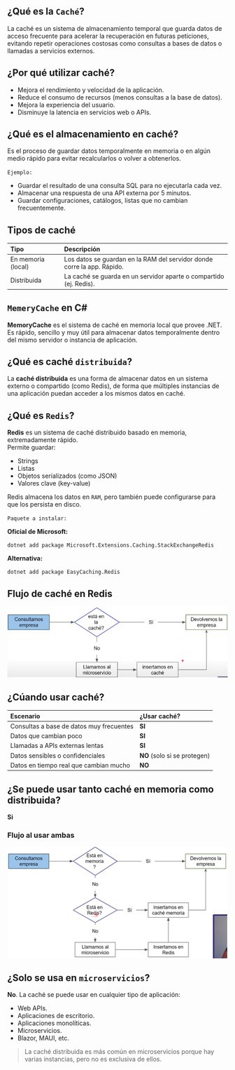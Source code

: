 
## ¿Qué es la `Caché`?

La caché es un sistema de almacenamiento temporal que guarda datos de acceso frecuente para acelerar la recuperación en futuras peticiones, evitando repetir operaciones costosas como consultas a bases de datos o llamadas a servicios externos.

## ¿Por qué utilizar caché?

- Mejora el rendimiento y velocidad de la aplicación.
- Reduce el consumo de recursos (menos consultas a la base de datos).
- Mejora la experiencia del usuario.
- Disminuye la latencia en servicios web o APIs.

##  ¿Qué es el almacenamiento en caché?

Es el proceso de guardar datos temporalmente en memoria o en algún medio rápido para evitar recalcularlos o volver a obtenerlos.  

`Ejemplo:`

- Guardar el resultado de una consulta SQL para no ejecutarla cada vez.
- Almacenar una respuesta de una API externa por 5 minutos.
- Guardar configuraciones, catálogos, listas que no cambian frecuentemente.


## Tipos de caché

|        Tipo         |        Descripción                                                        |
|  :---               |  :---                                                                     |
|  En memoria (local) |  Los datos se guardan en la RAM del servidor donde corre la app. Rápido.  |
|  Distribuida        |  La caché se guarda en un servidor aparte o compartido (ej. Redis).       |


## `MemeryCache` en C#

**MemoryCache** es el sistema de caché en memoria local que provee .NET. Es rápido, sencillo y muy útil para almacenar datos temporalmente dentro del mismo servidor o instancia de aplicación.

## ¿Qué es caché `distribuida`?

La **caché distribuida** es una forma de almacenar datos en un sistema externo o compartido (como Redis), de forma que múltiples instancias de una aplicación puedan acceder a los mismos datos en caché.

## ¿Qué es `Redis`?

**Redis** es un sistema de caché distribuido basado en memoria, extremadamente rápido.  
Permite guardar:

- Strings
- Listas
- Objetos serializados (como JSON)
- Valores clave (key-value)

Redis almacena los datos en `RAM`, pero también puede configurarse para que los persista en disco.

`Paquete a instalar:` 

**Oficial de Microsoft:**  
```
dotnet add package Microsoft.Extensions.Caching.StackExchangeRedis
```

**Alternativa:**  
```
dotnet add package EasyCaching.Redis
```

## Flujo de caché en Redis

![cacheredis](/CSharp_API/img/cacheredis.png)

## ¿Cúando usar caché?

|      Escenario                             |        ¿Usar caché?          |
|  :---                                      |  :---                        |
|  Consultas a base de datos muy frecuentes  |  **SI**                      |
|  Datos que cambian poco                    |  **SI**                      |
|  Llamadas a APIs externas lentas           |  **SI**                      |
|  Datos sensibles o confidenciales          |  **NO** (solo si se protegen)|
|  Datos en tiempo real que cambian mucho    |  **NO**                      |

## ¿Se puede usar tanto caché en memoria como distribuida?

**Si** 

### Flujo al usar ambas

![ambascache](/CSharp_API/img/ambascache.png)

## ¿Solo se usa en `microservicios`?

**No**. La caché se puede usar en cualquier tipo de aplicación:

- Web APIs.
- Aplicaciones de escritorio.
- Aplicaciones monolíticas.
- Microservicios.
- Blazor, MAUI, etc.

> La caché distribuida es más común en microservicios porque hay varias instancias, pero no es exclusiva de ellos.

